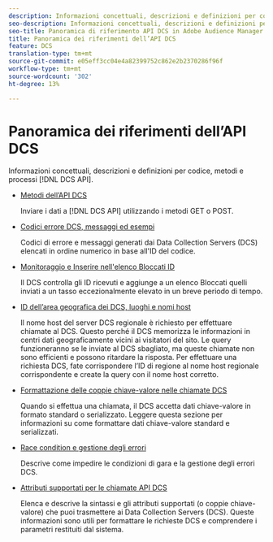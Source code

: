 ```yaml
---
description: Informazioni concettuali, descrizioni e definizioni per codice, metodi e processi API DCS.
seo-description: Informazioni concettuali, descrizioni e definizioni per il codice, i metodi e i processi API DCS in Adobe Audience Manager (AAM).
seo-title: Panoramica di riferimento API DCS in Adobe Audience Manager (AAM)
title: Panoramica dei riferimenti dell’API DCS
feature: DCS
translation-type: tm+mt
source-git-commit: e05eff3cc04e4a82399752c862e2b2370286f96f
workflow-type: tm+mt
source-wordcount: '302'
ht-degree: 13%

---
```



# Panoramica dei riferimenti dell’API DCS

Informazioni concettuali, descrizioni e definizioni per codice, metodi e processi [!DNL DCS API].

* [Metodi dell’API DCS](/help/using/api/dcs-intro/dcs-api-reference/dcs-api-methods.md)

   Inviare i dati a [!DNL DCS API] utilizzando i metodi GET o POST.

* [Codici errore DCS, messaggi ed esempi](/help/using/api/dcs-intro/dcs-api-reference/dcs-error-codes.md)

   Codici di errore e messaggi generati dai Data Collection Servers (DCS) elencati in ordine numerico in base all&#39;ID del codice.

* [Monitoraggio e Inserire nell&#39;elenco Bloccati ID](/help/using/api/dcs-intro/dcs-api-reference/id-monitoring-denylisting.md)

   Il DCS controlla gli ID ricevuti e aggiunge a un elenco Bloccati  quelli inviati a un tasso eccezionalmente elevato in un breve periodo di tempo.

* [ID dell’area geografica dei DCS, luoghi e nomi host](/help/using/api/dcs-intro/dcs-api-reference/dcs-regions.md)

   Il nome host del server DCS regionale è richiesto per effettuare chiamate al DCS. Questo perché il DCS memorizza le informazioni in centri dati geograficamente vicini ai visitatori del sito. Le query funzioneranno se le inviate al DCS sbagliato, ma queste chiamate non sono efficienti e possono ritardare la risposta. Per effettuare una richiesta DCS, fate corrispondere l’ID di regione al nome host regionale corrispondente e create la query con il nome host corretto.

* [Formattazione delle coppie chiave-valore nelle chiamate DCS](/help/using/api/dcs-intro/dcs-api-reference/dcs-key-format.md)

   Quando si effettua una chiamata, il DCS accetta dati chiave-valore in formato standard o serializzato. Leggere questa sezione per informazioni su come formattare dati chiave-valore standard e serializzati.

* [Race condition e gestione degli errori](/help/using/api/dcs-intro/dcs-api-reference/dcs-race-conditions.md)

   Descrive come impedire le condizioni di gara e la gestione degli errori DCS.

* [Attributi supportati per le chiamate API DCS](/help/using/api/dcs-intro/dcs-api-reference/dcs-keys.md)

   Elenca e descrive la sintassi e gli attributi supportati (o coppie chiave-valore) che puoi trasmettere ai Data Collection Servers (DCS). Queste informazioni sono utili per formattare le richieste DCS e comprendere i parametri restituiti dal sistema.
